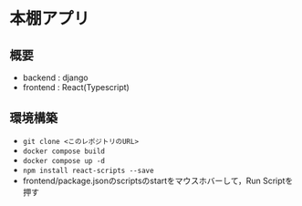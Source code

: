 # 本棚アプリ
## 概要
- backend : django
- frontend : React(Typescript)
## 環境構築
- `git clone <このレポジトリのURL>`
- `docker compose build`
- `docker compose up -d`
- `npm install react-scripts --save`
- frontend/package.jsonのscriptsのstartをマウスホバーして，Run Scriptを押す
